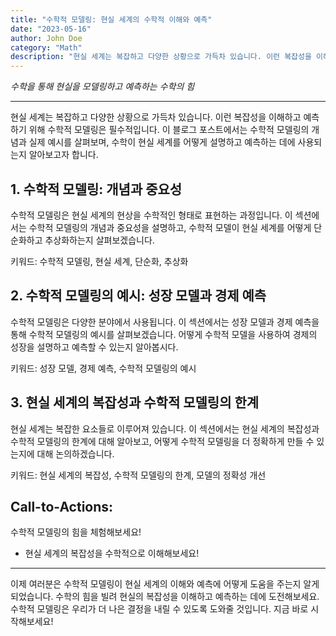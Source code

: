 ```yaml
---
title: "수학적 모델링: 현실 세계의 수학적 이해와 예측"
date: "2023-05-16"
author: John Doe
category: "Math"
description: "현실 세계는 복잡하고 다양한 상황으로 가득차 있습니다. 이런 복잡성을 이해하고 예측하기 위해 수학적 모델링은 필수적입니다. 이 블로그 포스트에서는 수학적 모델링의 개념과 실제 예시를 살펴보며, 수학이 현실 세계를 어떻게 설명하고 예측하는 데에 사용되는지 알아보고자 합니다."
---
```


*수학을 통해 현실을 모델링하고 예측하는 수학의 힘*

---

현실 세계는 복잡하고 다양한 상황으로 가득차 있습니다. 이런 복잡성을 이해하고 예측하기 위해 수학적 모델링은 필수적입니다. 이 블로그 포스트에서는 수학적 모델링의 개념과 실제 예시를 살펴보며, 수학이 현실 세계를 어떻게 설명하고 예측하는 데에 사용되는지 알아보고자 합니다.

## 1. 수학적 모델링: 개념과 중요성

수학적 모델링은 현실 세계의 현상을 수학적인 형태로 표현하는 과정입니다. 이 섹션에서는 수학적 모델링의 개념과 중요성을 설명하고, 수학적 모델이 현실 세계를 어떻게 단순화하고 추상화하는지 살펴보겠습니다.

키워드: 수학적 모델링, 현실 세계, 단순화, 추상화

## 2. 수학적 모델링의 예시: 성장 모델과 경제 예측

수학적 모델링은 다양한 분야에서 사용됩니다. 이 섹션에서는 성장 모델과 경제 예측을 통해 수학적 모델링의 예시를 살펴보겠습니다. 어떻게 수학적 모델을 사용하여 경제의 성장을 설명하고 예측할 수 있는지 알아봅시다.

키워드: 성장 모델, 경제 예측, 수학적 모델링의 예시

## 3. 현실 세계의 복잡성과 수학적 모델링의 한계

현실 세계는 복잡한 요소들로 이루어져 있습니다. 이 섹션에서는 현실 세계의 복잡성과 수학적 모델링의 한계에 대해 알아보고, 어떻게 수학적 모델링을 더 정확하게 만들 수 있는지에 대해 논의하겠습니다.

키워드: 현실 세계의 복잡성, 수학적 모델링의 한계, 모델의 정확성 개선

**Call-to-Actions:**
-

 수학적 모델링의 힘을 체험해보세요!
- 현실 세계의 복잡성을 수학적으로 이해해보세요!

---

이제 여러분은 수학적 모델링이 현실 세계의 이해와 예측에 어떻게 도움을 주는지 알게 되었습니다. 수학의 힘을 빌려 현실의 복잡성을 이해하고 예측하는 데에 도전해보세요. 수학적 모델링은 우리가 더 나은 결정을 내릴 수 있도록 도와줄 것입니다. 지금 바로 시작해보세요!